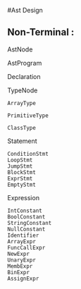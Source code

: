 #Ast Design

## Non-Terminal :

AstNode

  AstProgram
  
  Declaration
  
  TypeNode
  
    ArrayType
    
    PrimitiveType
    
    ClassType
    
  Statement
  
    ConditionStmt
    LoopStmt
    JumpStmt
    BlockStmt
    ExprStmt
    EmptyStmt
  
  Expression
  
    IntConstant
    BoolConstant
    StringConstant
    NullConstant
    Identifier
    ArrayExpr
    FuncCallExpr
    NewExpr
    UnaryExpr
    MembExpr
    BinExpr
    AssignExpr
